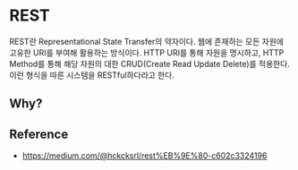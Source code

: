 # REST
REST란 Representational State Transfer의 약자이다. 웹에 존재하는 모든 자원에 고유한 URI를 부여해 활용하는 방식이다. HTTP URI를 통해 자원을 명시하고, HTTP Method를 통해 해당 자원의 대한 CRUD(Create Read Update Delete)를 적용한다. 이런 형식을 따른 시스템을 RESTful하다라고 한다.

## Why?


## Reference
- https://medium.com/@hckcksrl/rest%EB%9E%80-c602c3324196
